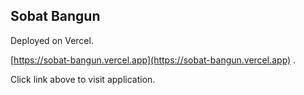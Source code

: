 ## Sobat Bangun

Deployed on Vercel.

[https://sobat-bangun.vercel.app](https://sobat-bangun.vercel.app) .


Click link above to visit application.
